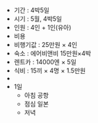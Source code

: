 - 기간 : 4박5일
- 시기 : 5월, 4박5일
- 인원 : 4인 + 1인(유아)
- 비용
- 비행기값 : 25만원 × 4인
- 숙소 : 에어비앤비 15만원×4박
- 렌트카 : 14000엔 × 5일
- 식비 : 15끼 × 4명 × 1.5만원
- 
-  1일
	- 아침 공항
	- 점심 일본
	- 저녁
